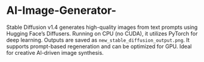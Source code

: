 # AI-Image-Generator-
Stable Diffusion v1.4 generates high-quality images from text prompts using Hugging Face’s Diffusers. Running on CPU (no CUDA), it utilizes PyTorch for deep learning. Outputs are saved as `new_stable_diffusion_output.png`. It supports prompt-based regeneration and can be optimized for GPU. Ideal for creative AI-driven image synthesis. 

